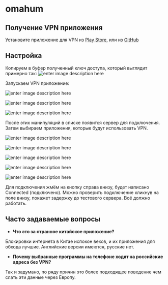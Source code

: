# omahum
## Получение VPN приложения

Установите приложение для VPN из [Play Store](https://play.google.com/store/apps/details?id=com.v2ray.ang), или из [GitHub](https://github.com/2dust/v2rayNG/releases/download/1.6.30/v2rayNG_1.6.30_arm64-v8a.apk)


## Настройка
Копируем в буфер полученный ключ доступа, который выглядит примерно так:
![enter image description here](https://user-images.githubusercontent.com/16889941/160294384-f1b81ed7-bb54-4756-a5ac-553c06232406.png)

Запускаем VPN приложение:

![enter image description here](https://user-images.githubusercontent.com/16889941/160183204-c64586cb-6e92-40cb-86cb-18ec24ab9267.png)


![enter image description here](https://user-images.githubusercontent.com/16889941/160183214-8a327da8-f4b6-4c64-8e89-942c208d8551.png)


![enter image description here](https://user-images.githubusercontent.com/16889941/160183222-19e92246-65c0-4cb8-9f00-79884504ed4c.png)

После этих манипуляций в списке появится сервер для подключения. Затем выбираем приложения, которые будут использовать VPN.

![enter image description here](https://user-images.githubusercontent.com/16889941/160183230-eaadabd4-9306-4dcb-83f4-75b5d8aa05bf.png)


![enter image description here](https://user-images.githubusercontent.com/16889941/160183236-aa6b06f2-0aaa-4c94-90a3-28520fc0fb8c.png)


![enter image description here](https://user-images.githubusercontent.com/16889941/160183242-06547c9e-b02d-44f7-a266-50f728c8ff8d.png)


![enter image description here](https://user-images.githubusercontent.com/16889941/160183245-83405bc6-46d6-466d-b641-d1d938cd1f4f.png)

![enter image description here](https://user-images.githubusercontent.com/16889941/160291263-17c07b26-e311-4073-9514-e2bf67bac8d2.png)

Для подключения жмём на кнопку справа внизу, будет написано Connected (подключено).
Можно проверить подключение кликнув на поле внизу, покажет задержку до тестового сервера.
Всё должно работать.

## Часто задаваемые вопросы

 - **Что это за странное китайское приложение?**

Блокировки интернета в Китае испокон веков, и их приложения для обхода лучшие. Английские версии имеются, русские нет.
 
 - **Почему выбранные программы на телефоне ходят на российские адреса без VPN?**

Так и задумано, по ряду причин это более подходящее поведение чем слать эти данные через Европу.
